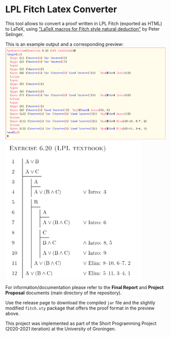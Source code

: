 # LPL Fitch Latex Converter

This tool allows to convert a proof written in LPL Fitch (exported as HTML) to LaTeX, using ["LaTeX macros for Fitch style natural deduction"](https://www.mathstat.dal.ca/~selinger/fitch/) by Peter Selinger.

This is an example output and a corresponding preview:
![alt text](https://github.com/ghidirimschi/LPLFitch-Latex-Converter/blob/master/LaTeX%20example1.png?raw=true)
![alt text](https://github.com/ghidirimschi/LPLFitch-Latex-Converter/blob/master/LaTeX%20example2.png?raw=true)

For information/documentation please refer to the **Final Report** and **Project Proposal** documents (main directory of the repository).

Use the release page to download the compiled `jar` file and the slightly modified `fitch.sty` package that offers the proof format in the preview above.

This project was implemented as part of the Short Programming Project (2020-2021 iteration) at the University of Groningen.



